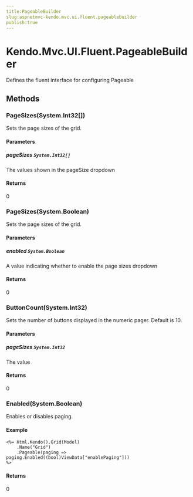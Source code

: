 ```yaml
---
title:PageableBuilder
slug:aspnetmvc-kendo.mvc.ui.fluent.pageablebuilder
publish:true
---
```


# Kendo.Mvc.UI.Fluent.PageableBuilder
Defines the fluent interface for configuring Pageable



## Methods

### PageSizes(System.Int32[])
Sets the page sizes of the grid.


#### Parameters

##### pageSizes `System.Int32[]`
The values shown in the pageSize dropdown



#### Returns
0


### PageSizes(System.Boolean)
Sets the page sizes of the grid.


#### Parameters

##### enabled `System.Boolean`
A value indicating whether to enable the page sizes dropdown



#### Returns
0


### ButtonCount(System.Int32)
Sets the number of buttons displayed in the numeric pager. Default is 10.


#### Parameters

##### pageSizes `System.Int32`
The value



#### Returns
0


### Enabled(System.Boolean)
Enables or disables paging.

#### Example

    <%= Html.Kendo().Grid(Model)
        .Name("Grid")
        .Pageable(paging => paging.Enabled((bool)ViewData["enablePaging"]))
    %>
        



#### Returns
0



